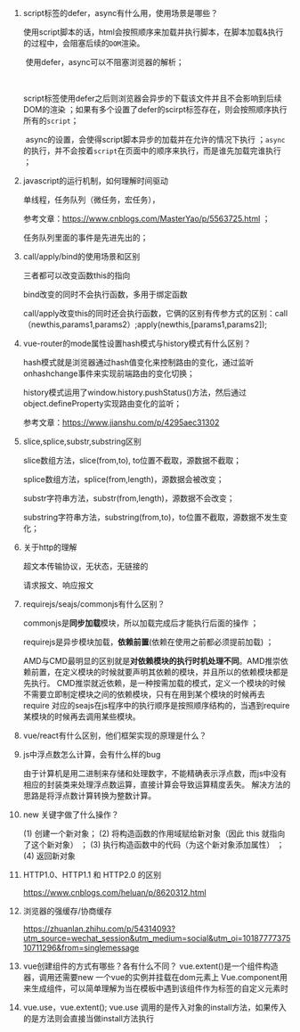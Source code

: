 1. script标签的defer，async有什么用，使用场景是哪些？

   ​	使用script脚本的话，html会按照顺序来加载并执行脚本，在脚本加载&执行的过程中，会阻塞后续的`DOM`渲染。 

   ​	使用defer，async可以不阻塞浏览器的解析；

   ​	

   ​	script标签使用defer之后则浏览器会异步的下载该文件并且不会影响到后续DOM的渲染 ；如果有多个设置了defer的scirpt标签存在，则会按照顺序执行所有的`script`； 

   ​	async的设置，会使得script脚本异步的加载并在允许的情况下执行 ；`async`的执行，并不会按着`script`在页面中的顺序来执行，而是谁先加载完谁执行 ；

2. javascript的运行机制，如何理解时间驱动

   单线程，任务队列（微任务，宏任务），

   参考文章：<https://www.cnblogs.com/MasterYao/p/5563725.html> ；

   任务队列里面的事件是先进先出的；	

   

3. call/apply/bind的使用场景和区别

   三者都可以改变函数this的指向

   bind改变的同时不会执行函数，多用于绑定函数

   call/apply改变this的同时还会执行函数，它俩的区别有传参方式的区别：call（newthis,params1,params2）;apply(newthis,[params1,params2]);

4. vue-router的mode属性设置hash模式与history模式有什么区别？

   hash模式就是浏览器通过hash值变化来控制路由的变化，通过监听onhashchange事件来实现前端路由的变化切换；

   history模式运用了window.history.pushStatus()方法，然后通过object.defineProperty实现路由变化的监听；

   参考文章：<https://www.jianshu.com/p/4295aec31302> 

5. slice,splice,substr,substring区别

   slice数组方法，slice(from,to), to位置不截取，源数据不截取；

   splice数组方法，splice(from,length)，源数据会被改变；

   substr字符串方法，substr(from,length)，源数据不会改变；

   substring字符串方法，substring(from,to)，to位置不截取，源数据不发生变化；

6. 关于http的理解

   超文本传输协议，无状态，无链接的

   请求报文、响应报文

7. requirejs/seajs/commonjs有什么区别？

   commonjs是**同步加载**模块，所以加载完成后才能执行后面的操作 ；

   requirejs是异步模块加载，**依赖前置**(依赖在使用之前都必须提前加载) ；

   AMD与CMD最明显的区别就是**对依赖模块的执行时机处理不同**。AMD推崇依赖前置，在定义模块的时候就要声明其依赖的模块，并且所以的依赖模块都是先执行。 CMD推崇就近依赖，是一种按需加载的模式，定义一个模块的时候不需要立即制定模块之间的依赖模块，只有在用到某个模块的时候再去require 对应的seajs在js程序中的执行顺序是按照顺序结构的，当遇到require某模块的时候再去调用某些模块。 



8. vue/react有什么区别，他们框架实现的原理是什么？

9. js中浮点数怎么计算，会有什么样的bug

    由于计算机是用二进制来存储和处理数字，不能精确表示浮点数，而js中没有相应的封装类来处理浮点数运算，直接计算会导致运算精度丢失。
    解决方法的思路是将浮点数计算转换为整数计算。

10. new 关键字做了什么操作？

    (1) 创建一个新对象；
    (2) 将构造函数的作用域赋给新对象（因此 this 就指向了这个新对象） ；
    (3) 执行构造函数中的代码（为这个新对象添加属性） ；
    (4) 返回新对象



11. HTTP1.0、HTTP1.1 和 HTTP2.0 的区别

    https://www.cnblogs.com/heluan/p/8620312.html


12. 浏览器的强缓存/协商缓存

    https://zhuanlan.zhihu.com/p/54314093?utm_source=wechat_session&utm_medium=social&utm_oi=1018777737510711296&from=singlemessage

13. vue创建组件的方式有哪些？各有什么不同？
    vue.extent()是一个组件构造器，调用还需要new 一个vue的实例并挂载在dom元素上
    Vue.component用来生成组件，可以简单理解为当在模板中遇到该组件作为标签的自定义元素时

14. vue.use，vue.extent();
    vue.use 调用的是传入对象的install方法，如果传入的是方法则会直接当做install方法执行

